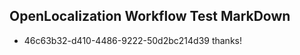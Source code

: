 ## OpenLocalization Workflow Test MarkDown
* 46c63b32-d410-4486-9222-50d2bc214d39 thanks!

<!--HONumber=Aug16_HO1-->


